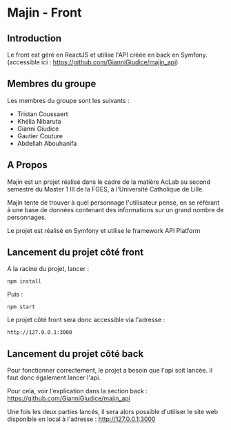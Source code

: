 # Majin - Front

## Introduction

Le front est géré en ReactJS et utilise l'API créée en back en Symfony. (accessible ici : https://github.com/GianniGiudice/majin_api)

## Membres du groupe

Les membres du groupe sont les suivants :
- Tristan Coussaert
- Khélia Nibaruta
- Gianni Giudice
- Gautier Couture
- Abdellah Abouhanifa

## A Propos

Majin est un projet réalisé dans le cadre de la matière AcLab au second semestre du Master 1 III de la FGES, à l'Université Catholique de Lille.

Majin tente de trouver à quel personnage l'utilisateur pense, en se référant à une base de données contenant des informations sur un grand nombre de personnages.

Le projet est réalisé en Symfony et utilise le framework API Platform

## Lancement du projet côté front

A la racine du projet, lancer :

```
npm install
```

Puis :

```
npm start
```

Le projet côté front sera donc accessible via l'adresse :

`http://127.0.0.1:3000`

## Lancement du projet côté back

Pour fonctionner correctement, le projet a besoin que l'api soit lancée. Il faut donc également lancer l'api.

Pour cela, voir l'explication dans la section back :  https://github.com/GianniGiudice/majin_api

Une fois les deux parties lancés, il sera alors possible d'utiliser le site web disponible en local à l'adresse : http://127.0.0.1:3000
